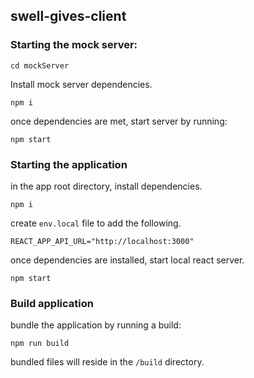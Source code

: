 ## swell-gives-client

### Starting the mock server:

`cd mockServer`

Install mock server dependencies.

`npm i`

once dependencies are met, start server by running:

`npm start`

### Starting the application

in the app root directory, install dependencies.

`npm i`

create `env.local` file to add the following.

`REACT_APP_API_URL="http://localhost:3000"`

once dependencies are installed, start local react server.

`npm start`

### Build application

bundle the application by running a build:

`npm run build`

bundled files will reside in the `/build` directory.
